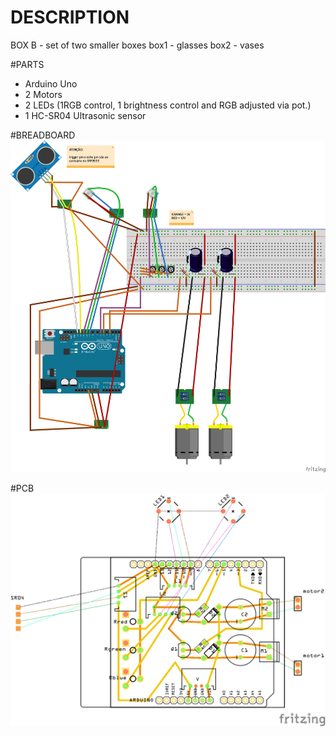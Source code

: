 # DESCRIPTION
BOX B - set of two smaller boxes
box1 - glasses 
box2 - vases

#PARTS
- Arduino Uno
- 2 Motors
- 2 LEDs (1RGB control, 1 brightness control and RGB adjusted via pot.)
- 1 HC-SR04 Ultrasonic sensor

#BREADBOARD
![Breadboard view](https://github.com/Sonoscopia/InSono/blob/master/BOXES/BOX_B/_fritzing/BoxB_shield_v1_breadboard.png)

#PCB
![PCB view](https://github.com/Sonoscopia/InSono/blob/master/BOXES/BOX_B/_fritzing/BoxB_shield_v1_pcb.png)
